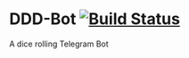 # DDD-Bot [![Build Status](https://travis-ci.com/Epowerj/DDD-Bot.svg?token=5Aa4QiqS4QbVZDFRG9qL&branch=master)](https://travis-ci.com/Epowerj/DDD-Bot)
A dice rolling Telegram Bot
